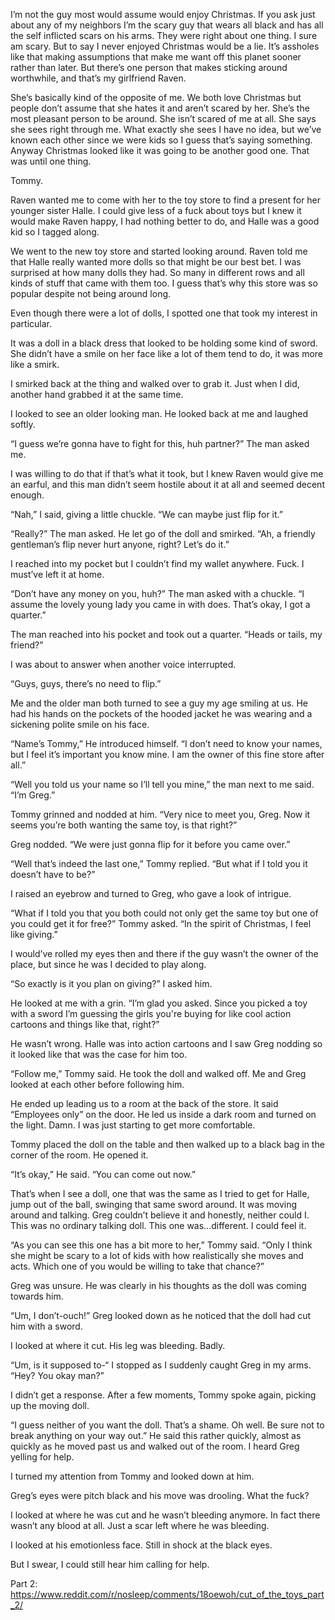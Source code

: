 I’m not the guy most would assume would enjoy Christmas. If you ask just about any of my neighbors I’m the scary guy that wears all black and has all the self inflicted scars on his arms. They were right about one thing. I sure am scary. But to say I never enjoyed Christmas would be a lie. It’s assholes like that making assumptions that make me want off this planet sooner rather than later. But there’s one person that makes sticking around worthwhile, and that’s my girlfriend Raven.

She’s basically kind of the opposite of me. We both love Christmas but people don’t assume that she hates it and aren’t scared by her. She’s the most pleasant person to be around. She isn’t scared of me at all. She says she sees right through me. What exactly she sees I have no idea, but we’ve known each other since we were kids so I guess that’s saying something. Anyway Christmas looked like it was going to be another good one. That was until one thing.

Tommy.

Raven wanted me to come with her to the toy store to find a present for her younger sister Halle. I could give less of a fuck about toys but I knew it would make Raven happy, I had nothing better to do, and Halle was a good kid so I tagged along.

We went to the new toy store and started looking around. Raven told me that Halle really wanted more dolls so that might be our best bet. I was surprised at how many dolls they had. So many in different rows and all kinds of stuff that came with them too. I guess that’s why this store was so popular despite not being around long.

Even though there were a lot of dolls, I spotted one that took my interest in particular. 

It was a doll in a black dress that looked to be holding some kind of sword. She didn’t have a smile on her face like a lot of them tend to do, it was more like a smirk. 

I smirked back at the thing and walked over to grab it. Just when I did, another hand grabbed it at the same time.

I looked to see an older looking man. He looked back at me and laughed softly.

“I guess we’re gonna have to fight for this, huh partner?” The man asked me.

I was willing to do that if that’s what it took, but I knew Raven would give me an earful, and this man didn’t seem hostile about it at all and seemed decent enough.

“Nah,” I said, giving a little chuckle. “We can maybe just flip for it.”

“Really?” The man asked. He let go of the doll and smirked. “Ah, a friendly gentleman’s flip never hurt anyone, right? Let’s do it.”

I reached into my pocket but I couldn’t find my wallet anywhere. Fuck. I must’ve left it at home.

“Don’t have any money on you, huh?” The man asked with a chuckle. “I assume the lovely young lady you came in with does. That’s okay, I got a quarter.”

The man reached into his pocket and took out a quarter. “Heads or tails, my friend?”

I was about to answer when another voice interrupted.

“Guys, guys, there’s no need to flip.”

Me and the older man both turned to see a guy my age smiling at us. He had his hands on the pockets of the hooded jacket he was wearing and a sickening polite smile on his face.

“Name’s Tommy,” He introduced himself. “I don’t need to know your names, but I feel it’s important you know mine. I am the owner of this fine store after all.”

“Well you told us your name so I’ll tell you mine,” the man next to me said. “I’m Greg.”

Tommy grinned and nodded at him. “Very nice to meet you, Greg. Now it seems you’re both wanting the same toy, is that right?”

Greg nodded. “We were just gonna flip for it before you came over.”

“Well that’s indeed the last one,” Tommy replied. “But what if I told you it doesn’t have to be?”

I raised an eyebrow and turned to Greg, who gave a look of intrigue.

“What if I told you that you both could not only get the same toy but one of you could get it for free?” Tommy asked. “In the spirit of Christmas, I feel like giving.”

I would’ve rolled my eyes then and there if the guy wasn’t the owner of the place, but since he was I decided to play along.

“So exactly is it you plan on giving?” I asked him.

He looked at me with a grin. “I’m glad you asked. Since you picked a toy with a sword I’m guessing the girls you're buying for like cool action cartoons and things like that, right?”

He wasn’t wrong. Halle was into action cartoons and I saw Greg nodding so it looked like that was the case for him too.

“Follow me,” Tommy said. He took the doll and walked off. Me and Greg looked at each other before following him.

He ended up leading us to a room at the back of the store. It said “Employees only” on the door. He led us inside a dark room and turned on the light. Damn. I was just starting to get more comfortable. 

Tommy placed the doll on the table and then walked up to a black bag in the corner of the room. He opened it.

“It’s okay,” He said. “You can come out now.”

That’s when I see a doll, one that was the same as I tried to get for Halle, jump out of the ball, swinging that same sword around. It was moving around and talking. Greg couldn’t believe it and honestly, neither could I. This was no ordinary talking doll. This one was…different. I could feel it.

“As you can see this one has a bit more to her,” Tommy said. “Only I think she might be scary to a lot of kids with how realistically she moves and acts. Which one of you would be willing to take that chance?”

Greg was unsure. He was clearly in his thoughts as the doll was coming towards him.

“Um, I don’t-ouch!” Greg looked down as he noticed that the doll had cut him with a sword.

I looked at where it cut. His leg was bleeding. Badly.

“Um, is it supposed to-“ I stopped as I suddenly caught Greg in my arms. “Hey? You okay man?”

I didn’t get a response. After a few moments, Tommy spoke again, picking up the moving doll.

“I guess neither of you want the doll. That’s a shame. Oh well. Be sure not to break anything on your way out.” He said this rather quickly, almost as quickly as he moved past us and walked out of the room. I heard Greg yelling for help.

I turned my attention from Tommy and looked down at him.

Greg’s eyes were pitch black and his move was drooling. What the fuck?

I looked at where he was cut and he wasn’t bleeding anymore. In fact there wasn’t any blood at all. Just a scar left where he was bleeding.

I looked at his emotionless face. Still in shock at the black eyes.

But I swear, I could still hear him calling for help.

Part 2: https://www.reddit.com/r/nosleep/comments/18oewoh/cut_of_the_toys_part_2/